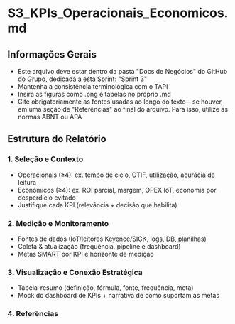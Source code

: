 # S3_KPIs_Operacionais_Economicos.md

## Informações Gerais
- Este arquivo deve estar dentro da pasta "Docs de Negócios" do GitHub do Grupo, dedicada a esta Sprint: "Sprint 3"
- Mantenha a consistência terminológica com o TAPI
- Insira as figuras como .png e tabelas no próprio .md
- Cite obrigatoriamente as fontes usadas ao longo do texto – se houver, em uma seção de "Referências" ao final do arquivo. Para isso, utilize as normas ABNT ou APA

## Estrutura do Relatório

### 1. Seleção e Contexto
- Operacionais (≥4): ex. tempo de ciclo, OTIF, utilização, acurácia de leitura
- Econômicos (≥4): ex. ROI parcial, margem, OPEX IoT, economia por desperdício evitado
- Justifique cada KPI (relevância + decisão que habilita)

### 2. Medição e Monitoramento
- Fontes de dados (IoT/leitores Keyence/SICK, logs, DB, planilhas)
- Coleta & atualização (frequência, pipeline e dashboard)
- Metas SMART por KPI e horizonte de medição

### 3. Visualização e Conexão Estratégica
- Tabela-resumo (definição, fórmula, fonte, frequência, meta)
- Mock do dashboard de KPIs + narrativa de como suportam as metas

### 4. Referências